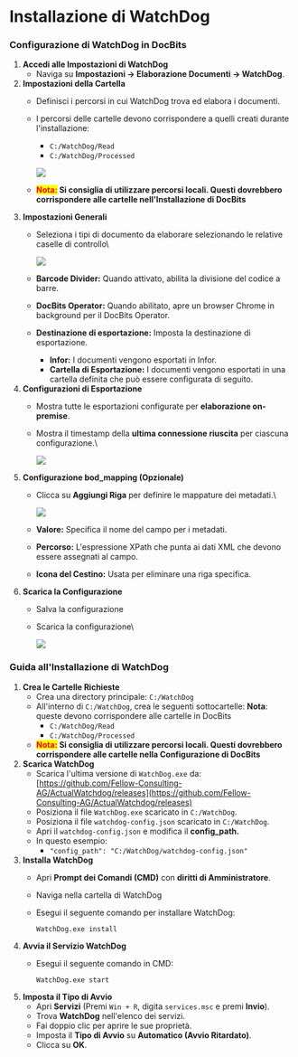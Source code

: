 # Installazione di WatchDog

### Configurazione di WatchDog in DocBits

1. **Accedi alle Impostazioni di WatchDog**
   * Naviga su **Impostazioni → Elaborazione Documenti → WatchDog**.
2. **Impostazioni della Cartella**
   * Definisci i percorsi in cui WatchDog trova ed elabora i documenti.
   *   I percorsi delle cartelle devono corrispondere a quelli creati durante l'installazione:

       * `C:/WatchDog/Read`
       * `C:/WatchDog/Processed`

       ![](https://docs.docbits.com/~gitbook/image?url=https%3A%2F%2F578966019-files.gitbook.io%2F%7E%2Ffiles%2Fv0%2Fb%2Fgitbook-x-prod.appspot.com%2Fo%2Fspaces%252FT2n2w4uDCJvv7CJ5zrdk%252Fuploads%252FzG1EFmtSO4AxZjWir401%252Fimage.png%3Falt%3Dmedia%26token%3Dc356e023-8cfb-4f45-b863-b27c5af1d9df\&width=768\&dpr=4\&quality=100\&sign=1b1ae0c4\&sv=2)
   * <mark style="color:red;">**Nota:**</mark>**&#x20;Si consiglia di utilizzare percorsi locali. Questi dovrebbero corrispondere alle cartelle nell'Installazione di DocBits**
3. **Impostazioni Generali**
   *   Seleziona i tipi di documento da elaborare selezionando le relative caselle di controllo\


       ![](https://docs.docbits.com/~gitbook/image?url=https%3A%2F%2F578966019-files.gitbook.io%2F%7E%2Ffiles%2Fv0%2Fb%2Fgitbook-x-prod.appspot.com%2Fo%2Fspaces%252FT2n2w4uDCJvv7CJ5zrdk%252Fuploads%252FZbCt5UHd37PdNZsVItdt%252Fimage.png%3Falt%3Dmedia%26token%3Db3c3f203-0f60-42a0-bd56-ee70c204f5e8\&width=768\&dpr=4\&quality=100\&sign=becd5e31\&sv=2)
   * **Barcode Divider:** Quando attivato, abilita la divisione del codice a barre.
   * **DocBits Operator:** Quando abilitato, apre un browser Chrome in background per il DocBits Operator.
   * **Destinazione di esportazione:** Imposta la destinazione di esportazione.
     * **Infor:** I documenti vengono esportati in Infor.
     * **Cartella di Esportazione:** I documenti vengono esportati in una cartella definita che può essere configurata di seguito.
4. **Configurazioni di Esportazione**
   * Mostra tutte le esportazioni configurate per **elaborazione on-premise**.
   *   Mostra il timestamp della **ultima connessione riuscita** per ciascuna configurazione.\


       ![](https://docs.docbits.com/~gitbook/image?url=https%3A%2F%2F578966019-files.gitbook.io%2F%7E%2Ffiles%2Fv0%2Fb%2Fgitbook-x-prod.appspot.com%2Fo%2Fspaces%252FT2n2w4uDCJvv7CJ5zrdk%252Fuploads%252FRvK5qn6EggWJxcSYNP5J%252Fimage.png%3Falt%3Dmedia%26token%3D195b9cc6-c5ac-4ee6-90da-b3ee9696ee30\&width=768\&dpr=4\&quality=100\&sign=3bc11ec5\&sv=2)
5. **Configurazione bod\_mapping (Opzionale)**
   *   Clicca su **Aggiungi Riga** per definire le mappature dei metadati.\


       ![](https://docs.docbits.com/~gitbook/image?url=https%3A%2F%2F578966019-files.gitbook.io%2F%7E%2Ffiles%2Fv0%2Fb%2Fgitbook-x-prod.appspot.com%2Fo%2Fspaces%252FT2n2w4uDCJvv7CJ5zrdk%252Fuploads%252FlzUqcr51kq18OrmYAR8X%252Fimage.png%3Falt%3Dmedia%26token%3D3035122b-f1d3-44cc-bfe6-5230943bd77d\&width=768\&dpr=4\&quality=100\&sign=e98d5a1b\&sv=2)
   * **Valore:** Specifica il nome del campo per i metadati.
   * **Percorso:** L'espressione XPath che punta ai dati XML che devono essere assegnati al campo.
   * **Icona del Cestino:** Usata per eliminare una riga specifica.
6. **Scarica la Configurazione**
   * Salva la configurazione
   *   Scarica la configurazione\


       ![](https://docs.docbits.com/~gitbook/image?url=https%3A%2F%2F578966019-files.gitbook.io%2F%7E%2Ffiles%2Fv0%2Fb%2Fgitbook-x-prod.appspot.com%2Fo%2Fspaces%252FT2n2w4uDCJvv7CJ5zrdk%252Fuploads%252FZXiz4KB7QpnaqD9XwX3o%252Fimage.png%3Falt%3Dmedia%26token%3D04c9f8dc-7d79-443f-9ce4-6d4214edc98b\&width=768\&dpr=4\&quality=100\&sign=574a4218\&sv=2)

### Guida all'Installazione di WatchDog

1. **Crea le Cartelle Richieste**
   * Crea una directory principale: `C:/WatchDog`
   * All'interno di `C:/WatchDog`, crea le seguenti sottocartelle: **Nota**: queste devono corrispondere alle cartelle in DocBits
     * `C:/WatchDog/Read`
     * `C:/WatchDog/Processed`
   * <mark style="color:red;">**Nota:**</mark>**&#x20;Si consiglia di utilizzare percorsi locali. Questi dovrebbero corrispondere alle cartelle nella Configurazione di DocBits**
2. **Scarica WatchDog**
   * Scarica l'ultima versione di `WatchDog.exe` da:[https://github.com/Fellow-Consulting-AG/ActualWatchdog/releases](https://github.com/Fellow-Consulting-AG/ActualWatchdog/releases)
   * Posiziona il file `WatchDog.exe` scaricato in `C:/WatchDog`.
   * Posiziona il file `watchdog-config.json` scaricato in `C:/WatchDog`.
   * Apri il `watchdog-config.json` e modifica il **config\_path.**
   * In questo esempio:
     * `"config_path": "C:/WatchDog/watchdog-config.json"`
3. **Installa WatchDog**
   * Apri **Prompt dei Comandi (CMD)** con **diritti di Amministratore**.
   * Naviga nella cartella di WatchDog
   *   Esegui il seguente comando per installare WatchDog:

       `WatchDog.exe install`
4. **Avvia il Servizio WatchDog**
   *   Esegui il seguente comando in CMD:

       `WatchDog.exe start`
5. **Imposta il Tipo di Avvio**
   * Apri **Servizi** (Premi `Win + R`, digita `services.msc` e premi **Invio**).
   * Trova **WatchDog** nell'elenco dei servizi.
   * Fai doppio clic per aprire le sue proprietà.
   * Imposta il **Tipo di Avvio** su **Automatico (Avvio Ritardato)**.
   * Clicca su **OK**.
